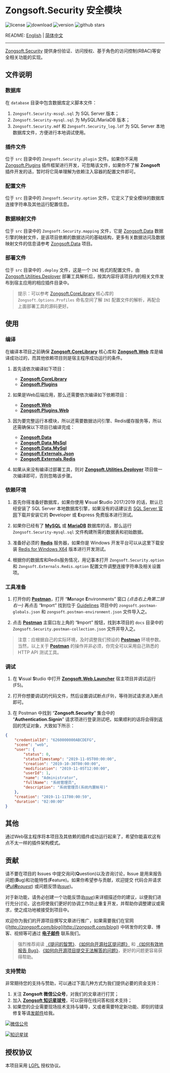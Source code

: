 # Zongsoft.Security 安全模块

![license](https://img.shields.io/github/license/Zongsoft/Zongsoft.Security) ![download](https://img.shields.io/nuget/dt/Zongsoft.Security) ![version](https://img.shields.io/github/v/release/Zongsoft/Zongsoft.Security?include_prereleases) ![github stars](https://img.shields.io/github/stars/Zongsoft/Zongsoft.Security?style=social)

README: [English](https://github.com/Zongsoft/Zongsoft.Security/blob/master/README.md) | [简体中文](https://github.com/Zongsoft/Zongsoft.Security/blob/master/README-zh_CN.md)

-----

[Zongsoft.Security](https://github.com/Zongsoft/Zongsoft.Security) 提供身份验证、访问授权、基于角色的访问控制(RBAC)等安全相关功能的实现。

<a name="files"></a>
## 文件说明

### 数据库

在 `database` 目录中包含数据库定义脚本文件：

1. `Zongsoft.Security-mssql.sql` 为 SQL Server 版本；
2. `Zongsoft.Security-mysql.sql` 为 MySQL/MariaDB 版本；
3. `Zongsoft.Security.mdf` 和 `Zongsoft.Security_log.ldf` 为 SQL Server 本地数据库文件，方便进行本地调试使用。

### 插件文件
位于 `src` 目录中的 `Zongsoft.Security.plugin` 文件。如果你不采用 [Zongsoft.Plugins](https://github.com/Zongsoft/Zongsoft.Plugins) 插件框架进行开发，可忽略该文件，如果你不了解 **Zongsoft** 插件开发的话，暂时将它简单理解为依赖注入容器的配置文件即可。

### 配置文件
位于 `src` 目录中的 `Zongsoft.Security.option` 文件，它定义了安全模块的数据库连接字符串及其他运行配置信息。

### 数据映射文件
位于 `src` 目录中的 `Zongsoft.Security.mapping` 文件，它是 [Zongsoft.Data](https://github.com/Zongsoft/Zongsoft.Data) 数据引擎的映射文件，是该项目依赖的数据访问的基础结构，更多有关数据访问及数据映射文件的信息请参考 [Zongsoft.Data](https://github.com/Zongsoft/Zongsoft.Data) 项目。

### 部署文件
位于 `src` 目录中的 `.deploy` 文件，这是一个 `INI` 格式的配置文件，由 [Zongsoft.Utilities.Deployer](https://github.com/Zongsoft/Zongsoft.Utilities.Deployer) 部署工具解析后，按其内容将该项目内的相关文件发布到宿主应用的相应插件目录中。
> 提示：可以参考 [Zongsoft.CoreLibrary](https://github.com/Zongsoft/Zongsoft.CoreLibrary) 核心库的 `Zongsoft.Options.Profiles` 命名空间了解 `INI` 配置文件的解析，再配合上面部署工具的源码更好。

<a name="usage"></a>
## 使用

### 编译

在编译本项目之前确保 [**Zongsoft.CoreLibrary**](https://github.com/Zongsoft/Zongsoft.CoreLibrary) 核心库和 [**Zongsoft.Web**](https://github.com/Zongsoft/Zongsoft.Web) 库是编译成功过的，而其他依赖项目则是宿主程序成功运行的条件。

1. 首先请依次编译如下项目：
	* [**Zongsoft.CoreLibrary**](https://github.com/Zongsoft/Zongsoft.CoreLibrary)
	* [**Zongsoft.Plugins**](https://github.com/Zongsoft/Zongsoft.Plugins)

2. 如果是Web后端应用，那么还需要依次编译如下依赖项目：
	* [**Zongsoft.Web**](https://github.com/Zongsoft/Zongsoft.Web)
	* [**Zongsoft.Plugins.Web**](https://github.com/Zongsoft/Zongsoft.Plugins.Web)

3. 因为要完整运行本模块，所以还需要数据访问引擎、Redis缓存服务等，所以还需确保以下项目已编译完成：
	* [**Zongsoft.Data**](https://github.com/Zongsoft/Zongsoft.Data)
	* [**Zongsoft.Data.MsSql**](https://github.com/Zongsoft/drivers/Zongsoft.Data.MsSql)
	* [**Zongsoft.Data.MySql**](https://github.com/Zongsoft/drivers/Zongsoft.Data.MySql)
	* [**Zongsoft.Externals.Json**](https://github.com/Zongsoft/Zongsoft.Externals.Json)
	* [**Zongsoft.Externals.Redis**](https://github.com/Zongsoft/Zongsoft.Externals.Redis)

4. 如果从来没有编译过部署工具，则对 [**Zongsoft.Utilities.Deployer**](https://github.com/Zongsoft/Zongsoft.Utilities.Deployer) 项目做一次编译即可，否则忽略该步骤。

### 依赖环境

1. 首先你得准备好数据库，如果你使用 **V**isual **S**tudio 2017/2019 的话，默认已经安装了 SQL Server 本地数据库引擎，如果没有的话建议去 [SQL Server 官网](https://www.microsoft.com/sql-server)下载并安装它的 **D**eveloper 或 **E**xpress 免费版本进行测试。

2. 如果你已经有了 [**MySQL**](https://www.mysql.com) 或 [**MariaDB**](https://mariadb.org) 数据库的话，那么运行 `Zongsoft.Security-mysql.sql` 文件构建所需的数据表和初始数据。

3. 准备好必须的 [**Redis**](https://redis.io) 服务器，如果你是 Windows 开发平台可以从这里下载安装 [Redis for Windows X64](https://github.com/MicrosoftArchive/redis/releases) 版本进行开发测试。

4. 根据你的数据库和Redis服务情况，用记事本打开 `Zongsoft.Security.option` 和 `Zongsoft.Externals.Redis.option` 配置文件调整连接字符串及相关设置项。

### 工具准备

1. 打开你的 [**Postman**](https://www.getpostman.com)，打开 “**M**anage **E**nvironments” 窗口 _(点击右上角第二排右一)_ 再点击 “**I**mport” 找到位于 [Guidelines](https://github.com/Zongsoft/Guidelines) 项目中的 `zongsoft.postman-globals.json` 和 `zongsoft.postman-environment.json` 文件导入之。

2. 点击 [**Postman**](https://www.getpostman.com) 主窗口左上角的 “**I**mport” 按钮，找到本项目的 `docs` 目录中的 `Zongsoft.Security.postman-collection.json` 文件并导入之。

> 注意：应根据自己的实际环境，及时调整我们预设的 [**Postman**](https://www.getpostman.com) 环境参数。当然，以上关于 [**Postman**](https://www.getpostman.com) 的操作并非必须，你完全可以采用自己熟悉的 HTTP API 测试工具。

### 调试

1. 在 **V**isual **S**tudio 中打开 [**Zongsoft.Web.Launcher**](https://github.com/Zongsoft/Zongsoft.Web.Launcher) 宿主项目并调试运行(F5)。

2. 打开你想要调试的代码文件，然后设置调试断点(F9)，等待测试请求进入断点即可。

3. 在 Postman 中找到 “**Zongsoft.Security**” 集合中的 “**Authentication.Signin**” 请求项进行登录测试吧，如果顺利的话将会得到返回的凭证对象，大致如下所示：
```json
{
    "credentialId": "6260000000ABCDEFG",
    "scene": "web",
    "user": {
        "status": 0,
        "statusTimestamp": "2019-11-05T00:00:00",
        "creation": "2019-10-30T00:00:00",
        "modification": "2019-11-05T12:00:00",
        "userId": 1,
        "name": "Administrator",
        "fullName": "系统管理员",
        "description": "系统管理员(系统内置帐号)"
    },
    "creation": "2019-11-11T00:00:59",
    "duration": "02:00:00"
}
```

<a name="other"></a>
## 其他

通过Web宿主程序将本项目及其依赖的插件成功运行起来了，希望你能喜欢这有点不太一样的插件架构模式。


<a name="contribution"></a>
## 贡献

请不要在项目的 **I**ssues 中提交询问(**Q**uestion)以及咨询讨论，**I**ssue 是用来报告问题(**B**ug)和功能特性(**F**eature)。如果你希望参与贡献，欢迎提交 代码合并请求(_[**P**ull**R**equest](https://github.com/Zongsoft/Zongsoft.Security/pulls)_) 或问题反馈(_[**I**ssue](https://github.com/Zongsoft/Zongsoft.Security/issues)_)。

对于新功能，请务必创建一个功能反馈(_[**I**ssue](https://github.com/Zongsoft/Zongsoft.Security/issues)_)来详细描述你的建议，以便我们进行充分讨论，这也将使我们更好的协调工作防止重复开发，并帮助你调整建议或需求，使之成功地被接受到项目中。

欢迎你为我们的开源项目撰写文章进行推广，如果需要我们在官网(_[http://zongsoft.com/blog](http://zongsoft.com/blog)_) 中转发你的文章、博客、视频等可通过 [**电子邮件**](mailto:zongsoft@qq.com) 联系我们。

> 强烈推荐阅读 [《提问的智慧》](https://github.com/ryanhanwu/How-To-Ask-Questions-The-Smart-Way/blob/master/README-zh_CN.md)、[《如何向开源社区提问题》](https://github.com/seajs/seajs/issues/545) 和 [《如何有效地报告 Bug》](http://www.chiark.greenend.org.uk/~sgtatham/bugs-cn.html)、[《如何向开源项目提交无法解答的问题》](https://zhuanlan.zhihu.com/p/25795393)，更好的问题更容易获得帮助。


<a name="sponsor"></a>
### 支持赞助

非常期待您的支持与赞助，可以通过下面几种方式为我们提供必要的资金支持：

1. 关注 **Zongsoft 微信公众号**，对我们的文章进行打赏；
2. 加入 [**Zongsoft 知识星球号**](https://t.zsxq.com/2nyjqrr)，可以获得在线问答和技术支持；
3. 如果您的企业需要现场技术支持与辅导，又或者需要特定新功能、即刻的错误修复等请[发邮件](mailto:zongsoft@qq.com)给我。

[![微信公号](https://raw.githubusercontent.com/Zongsoft/Guidelines/master/zongsoft-qrcode%28wechat%29.png)](http://weixin.qq.com/r/zy-g_GnEWTQmrS2b93rd)

[![知识星球](https://raw.githubusercontent.com/Zongsoft/Guidelines/master/zongsoft-qrcode%28zsxq%29.png)](https://t.zsxq.com/2nyjqrr)


<a name="license"></a>
## 授权协议

本项目采用 [LGPL](https://opensource.org/licenses/LGPL-2.1) 授权协议。